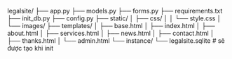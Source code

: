 legalsite/
├── app.py
├── models.py
├── forms.py
├── requirements.txt
├── init_db.py
├── config.py
├── static/
│   ├── css/
│   │   └── style.css
│   └── images/
├── templates/
│   ├── base.html
│   ├── index.html
│   ├── about.html
│   ├── services.html
│   ├── news.html
│   ├── contact.html
│   ├── thanks.html
│   └── admin.html
└── instance/
    └── legalsite.sqlite   # sẽ được tạo khi init
